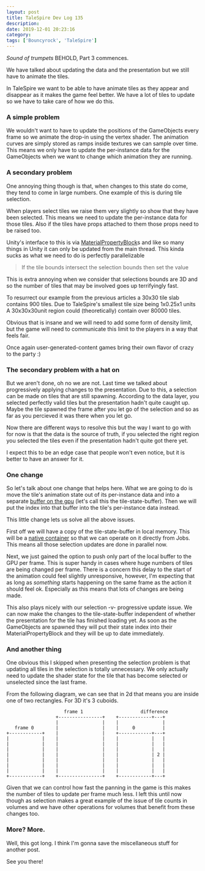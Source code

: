 ```yaml
---
layout: post
title: TaleSpire Dev Log 135
description:
date: 2019-12-01 20:23:16
category:
tags: ['Bouncyrock', 'TaleSpire']
---
```


*Sound of trumpets* BEHOLD, Part 3 commences.

We have talked about updating the data and the presentation but we still have to animate the tiles.

In TaleSpire we want to be able to have animate tiles as they appear and disappear as it makes the game feel better. We have a lot of tiles to update so we have to take care of how we do this.

### A simple problem

We wouldn't want to have to update the positions of the GameObjects every frame so we animate the drop-in using the vertex shader. The animation curves are simply stored as ramps inside textures we can sample over time. This means we only have to update the per-instance data for the GameObjects when we want to change which animation they are running.

### A secondary problem

One annoying thing though is that, when changes to this state do come, they tend to come in large numbers. One example of this is during tile selection.

When players select tiles we raise them very slightly so show that they have been selected. This means we need to update the per-instance data for those tiles. Also if the tiles have props attached to them those props need to be raised too.

Unity's interface to this is via [MaterialPropertyBlock](https://docs.unity3d.com/ScriptReference/MaterialPropertyBlock.html)s and like so many things in Unity it can only be updated from the main thread. This kinda sucks as what we need to do is perfectly parallelizable

> If the tile bounds intersect the selection bounds then set the value

This is extra annoying when we consider that selections bounds are 3D and so the number of tiles that may be involved goes up terrifyingly fast.

To resurrect our example from the previous articles a 30x30 tile slab contains 900 tiles. Due to TaleSpire's smallest tile size being 1x0.25x1 units A 30x30x30unit region could (theoretically) contain over 80000 tiles.

Obvious that is insane and we will need to add some form of density limit, but the game will need to communicate this limit to the players in a way that feels fair.

Once again user-generated-content games bring their own flavor of crazy to the party :)

### The secondary problem with a hat on

But we aren't done, oh no we are not. Last time we talked about progressively applying changes to the presentation. Due to this, a selection can be made on tiles that are still spawning. According to the data layer, you selected perfectly valid tiles but the presentation hadn't quite caught up. Maybe the tile spawned the frame after you let go of the selection and so as far as you percieved it was there when you let go.

Now there are different ways to resolve this but the way I want to go with for now is that the data is the source of truth, if you selected the right region you selected the tiles even if the presentation hadn't quite got there yet.

I expect this to be an edge case that people won't even notice, but it is better to have an answer for it.

### One change

So let's talk about one change that helps here. What we are going to do is move the tile's animation state out of its per-instance data and into a separate [buffer on the gpu](https://docs.unity3d.com/ScriptReference/ComputeBuffer.html) (let's call this the tile-state-buffer). Then we will put the index into that buffer into the tile's per-instance data instead.

This little change lets us solve all the above issues.

First off we will have a copy of the tile-state-buffer in local memory. This will be a [native container](https://docs.unity3d.com/Manual/JobSystemNativeContainer.html) so that we can operate on it directly from Jobs. This means all those selection updates are done in parallel now.

Next, we just gained the option to push only part of the local buffer to the GPU per frame. This is super handy in cases where huge numbers of tiles are being changed per frame. There is a concern this delay to the start of the animation could feel slightly unresponsive, however, I'm expecting that as long as *something* starts happening on the same frame as the action it should feel ok. Especially as this means that lots of changes are being made.

This also plays nicely with our selection -v- progressive update issue. We can now make the changes to the tile-state-buffer independent of whether the presentation for the tile has finished loading yet. As soon as the GameObjects are spawned they will put their state index into their MaterialPropertyBlock and they will be up to date immediately.

### And another thing

One obvious this I skipped when presenting the selection problem is that updating all tiles in the selection is totally unnecessary. We only actually need to update the shader state for the tile that has become selected or unselected since the last frame.

From the following diagram, we can see that in 2d that means you are inside one of two rectangles. For 3D it's 3 cuboids.
```
                     frame 1                     difference
                  +----------------+    +------------+---+
                  |                |    |                |
   frame 0        |                |    |     0          |
+------------+    |                |    +------------+---+
|            |    |                |    |            |   |
|            |    |                |    |            |   |
|            |    |                |    |            |   |
|            |    |                |    |            | 2 |
|            |    |                |    |            |   |
|            |    |                |    |            |   |
|            |    |                |    |            |   |
+------------+    +----------------+    +------------+---+

```

Given that we can control how fast the panning in the game is this makes the number of tiles to update per frame much less. I left this until now though as selection makes a great example of the issue of tile counts in volumes and we have other operations for volumes that benefit from these changes too.

### More? More.

Well, this got long. I think I'm gonna save the miscellaneous stuff for another post.

See you there!
